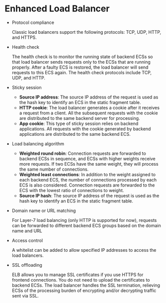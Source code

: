 # Enhanced Load Balancer<a name="EN-US_TOPIC_0118840332"></a>

-   Protocol compliance

    Classic load balancers support the following protocols: TCP, UDP, HTTP, and HTTPS.


-   Health check

    The health check is to monitor the running state of backend ECSs so that load balancer sends requests only to the ECSs that are running properly. After a faulty ECS is restored, the load balancer will send requests to this ECS again. The health check protocols include TCP, UDP, and HTTP.

-   Sticky session
    -   **Source IP address**: The source IP address of the request is used as the hash key to identify an ECS in the static fragment table.
    -   **HTTP cookie**: The load balancer generates a cookie after it receives a request from a client. All the subsequent requests with the cookie are distributed to the same backend server for processing.
    -   **App cookie**: This type of sticky session relies on backend applications. All requests with the cookie generated by backend applications are distributed to the same backend ECS.
-   Load balancing algorithm
    -   **Weighted round robin**: Connection requests are forwarded to backend ECSs in sequence, and ECSs with higher weights receive more requests. If two ECSs have the same weight, they will process the same number of connections.
    -   **Weighted least connections**: In addition to the weight assigned to each backend ECS, the number of connections processed by each ECS is also considered. Connection requests are forwarded to the ECS with the lowest ratio of connections to weight.
    -   **Source IP hash**: The source IP address of the request is used as the hash key to identify an ECS in the static fragment table.
-   Domain name or URL matching

    For Layer-7 load balancing \(only HTTP is supported for now\), requests can be forwarded to different backend ECS groups based on the domain name and URL

-   Access control

    A whitelist can be added to allow specified IP addresses to access the load balancers.

-   SSL offloading

    ELB allows you to manage SSL certificates if you use HTTPS for frontend connections. You do not need to upload the certificates to backend ECSs. The load balancer handles the SSL termination, relieving ECSs of the processing burden of encrypting and/or decrypting traffic sent via SSL.


